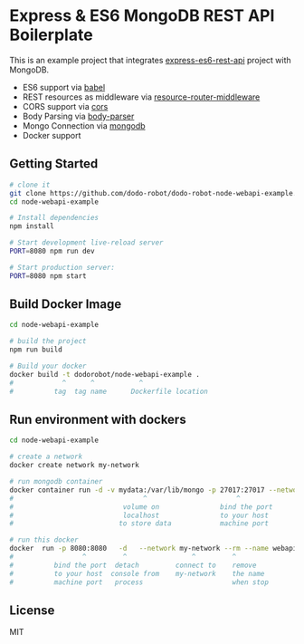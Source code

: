 Express & ES6 MongoDB REST API Boilerplate
==================================

This is an example project that integrates [express-es6-rest-api](https://github.com/developit/express-es6-rest-api) project
with MongoDB.

- ES6 support via [babel](https://babeljs.io)
- REST resources as middleware via [resource-router-middleware](https://github.com/developit/resource-router-middleware)
- CORS support via [cors](https://github.com/troygoode/node-cors)
- Body Parsing via [body-parser](https://github.com/expressjs/body-parser)
- Mongo Connection via [mongodb](http://mongodb.github.io/node-mongodb-native)
- Docker support


Getting Started
---------------


```sh
# clone it
git clone https://github.com/dodo-robot/dodo-robot-node-webapi-example.git
cd node-webapi-example

# Install dependencies
npm install

# Start development live-reload server
PORT=8080 npm run dev

# Start production server:
PORT=8080 npm start
```
Build Docker Image
------
```sh
cd node-webapi-example

# build the project
npm run build

# Build your docker
docker build -t dodorobot/node-webapi-example .
#            ^      ^           ^
#          tag  tag name      Dockerfile location

```

Run environment with dockers
------
```sh
cd node-webapi-example

# create a network 
docker create network my-network

# run mongodb container
docker container run -d -v mydata:/var/lib/mongo -p 27017:27017 --network my-network --rm --name database mongo:3.4-jessie
#                                ^                      ^                       ^                                ^
#                           volume on               bind the port           connect to                      container tag                                 
#                           localhost               to your host            my-network  
#                          to store data            machine port 

# run this docker
docker  run -p 8080:8080   -d   --network my-network --rm --name webapi -t dodorobot/nodejs-image-demo
#                 ^         ^                ^         ^                            ^
#          bind the port  detach         connect to    remove                  container tag
#          to your host  console from    my-network    the name
#          machine port   process                      when stop

```


License
-------

MIT
